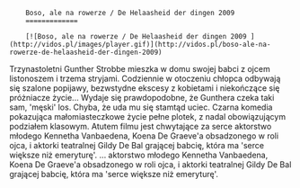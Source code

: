 
        Boso, ale na rowerze / De Helaasheid der dingen 2009 
        =============
        
        [![Boso, ale na rowerze / De Helaasheid der dingen 2009 ](http://vidos.pl/images/player.gif)](http://vidos.pl/boso-ale-na-rowerze-de-helaasheid-der-dingen-2009)
        
        
 Trzynastoletni Gunther Strobbe mieszka w domu swojej babci z ojcem listonoszem i trzema stryjami. Codziennie w otoczeniu chłopca odbywają się szalone popijawy, bezwstydne ekscesy z kobietami i niekończące się próżniacze życie... Wydaje się prawdopodobne, że Gunthera czeka taki sam, 'męski' los. Chyba, że uda mu się stamtąd uciec. Czarna komedia pokazująca małomiasteczkowe życie pełne plotek, z nadal obowiązującym podziałem klasowym. Atutem filmu jest chwytające za serce aktorstwo młodego Kennetha Vanbaedena, Koena De Graeve'a obsadzonego w roli ojca, i aktorki teatralnej Gildy De Bal grającej babcię, która ma 'serce większe niż emeryturę'.  ... aktorstwo młodego Kennetha Vanbaedena, Koena De Graeve'a obsadzonego w roli ojca, i aktorki teatralnej Gildy De Bal grającej babcię, która ma 'serce większe niż emeryturę'.
    